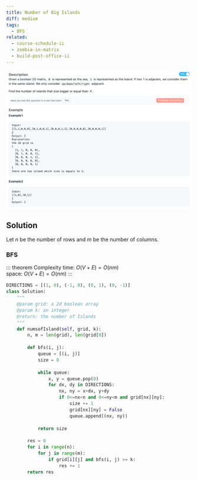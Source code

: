 ```yaml
---
title: Number of Big Islands
diff: medium
tags:
  - BFS
related:
  - course-schedule-ii
  - zombie-in-matrix
  - build-post-office-ii
---
```


<img class="medium-zoom" src="/algo/number-of-big-islands.png" alt="https://www.lintcode.com/problem/number-of-big-islands">

## Solution

Let $n$ be the number of rows and $m$ be the number of columns.

### BFS

::: theorem Complexity
time: $O(V + E) = O(nm)$  
space: $O(V + E) = O(nm)$
:::

```py
DIRECTIONS = [(1, 0), (-1, 0), (0, 1), (0, -1)]
class Solution:
    """
    @param grid: a 2d boolean array
    @param k: an integer
    @return: the number of Islands
    """
    def numsofIsland(self, grid, k):
        n, m = len(grid), len(grid[0])

        def bfs(i, j):
            queue = [(i, j)]
            size = 0

            while queue:
                x, y = queue.pop(0)
                for dx, dy in DIRECTIONS:
                    nx, ny = x+dx, y+dy
                    if 0<=nx<n and 0<=ny<m and grid[nx][ny]:
                        size += 1
                        grid[nx][ny] = False
                        queue.append((nx, ny))

            return size

        res = 0
        for i in range(n):
            for j in range(m):
                if grid[i][j] and bfs(i, j) >= k:
                    res += 1
        return res
```
